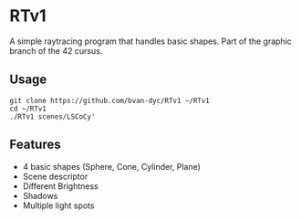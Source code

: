 # RTv1
A simple raytracing program that handles basic shapes. Part of the graphic branch of the 42 cursus.

## Usage
```
git clone https://github.com/bvan-dyc/RTv1 ~/RTv1
cd ~/RTv1
./RTv1 scenes/LSCoCy'
```
## Features
- 4 basic shapes (Sphere, Cone, Cylinder, Plane)
- Scene descriptor
- Different Brightness
- Shadows
- Multiple light spots
